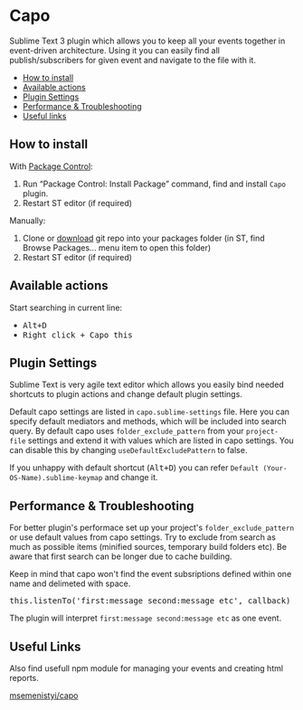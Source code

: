 Capo
====

Sublime Text 3 plugin which allows you to keep all your events together in event-driven architecture. Using it you can easily find all publish/subscribers for given event and navigate to the file with it.

* [How to install](#how-to-install)
* [Available actions](#available-actions)
* [Plugin Settings](#plugin-settings)
* [Performance & Troubleshooting](#performance--troubleshooting)
* [Useful links](#useful-links)

## How to install ##

With [Package Control](http://wbond.net/sublime_packages/package_control):

1. Run “Package Control: Install Package” command, find and install `Capo` plugin.
2. Restart ST editor (if required)

Manually:

1. Clone or [download](https://github.com/confa/capo/archive/master.zip) git repo into your packages folder (in ST, find Browse Packages... menu item to open this folder)
2. Restart ST editor (if required)

## Available actions ##

Start searching in current line:
* <kbd>Alt+D</kbd>
* <kbd>Right click + Capo this</kbd>

## Plugin Settings ##

Sublime Text is very agile text editor which allows you easily bind needed shortcuts to plugin actions and change default plugin settings. 

Default capo settings are listed in `capo.sublime-settings` file. Here you can specify default mediators and methods, which will be included into search query. 
By default capo uses `folder_exclude_pattern` from your `project-file` settings and extend it with values which are listed in capo settings. You can disable this by changing `useDefaultExcludePattern` to false.

If you unhappy with default shortcut (<kbd>Alt+D</kbd>) you can refer `Default (Your-OS-Name).sublime-keymap` and change it.

## Performance & Troubleshooting ##

For better plugin's performace set up your project's `folder_exclude_pattern` or use default values from capo settings. Try to exclude from search as much as possible items (minified sources, temporary build folders etc). Be aware that first search can be longer due to cache building. 

Keep in mind that capo won't find the event subsriptions defined within one name and delimeted with space.

<kbd>this.listenTo('first:message second:message etc', callback)</kbd>

The plugin will interpret `first:message second:message etc` as one event.

## Useful Links ##

Also find usefull npm module for managing your events and creating html reports.

[msemenistyi/capo](https://github.com/msemenistyi/capo)